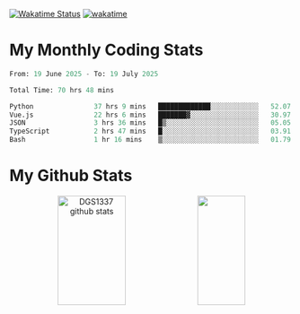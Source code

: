 [![Wakatime Status](https://github.com/noopurphalak/noopurphalak/workflows/wakatime-status-update/badge.svg)](https://github.com/noopurphalak/noopurphalak/actions/workflows/main.yml)
[![wakatime](https://wakatime.com/badge/user/80ace140-ef40-4fdd-b8ed-f3be3d2e1aea.svg)](https://wakatime.com/@80ace140-ef40-4fdd-b8ed-f3be3d2e1aea)

# My Monthly Coding Stats

<!--START_SECTION:waka-->

```python
From: 19 June 2025 - To: 19 July 2025

Total Time: 70 hrs 48 mins

Python               37 hrs 9 mins   █████████████░░░░░░░░░░░░   52.07 %
Vue.js               22 hrs 6 mins   ███████▓░░░░░░░░░░░░░░░░░   30.97 %
JSON                 3 hrs 36 mins   █▒░░░░░░░░░░░░░░░░░░░░░░░   05.05 %
TypeScript           2 hrs 47 mins   █░░░░░░░░░░░░░░░░░░░░░░░░   03.91 %
Bash                 1 hr 16 mins    ▒░░░░░░░░░░░░░░░░░░░░░░░░   01.79 %
```

<!--END_SECTION:waka-->

# My Github Stats
<div style="text-align: center;">
  <img width="49%" height="195px" src="https://github-readme-stats-sigma-five.vercel.app/api?username=noopurphalak&show_icons=true&count_private=true&hide_border=true&title_color=00FFFF&icon_color=00FFFF&text_color=00FFFF&bg_color=0d1117" alt="DGS1337 github stats" />
  <img width="41%" height="195px" src="https://github-readme-stats-sigma-five.vercel.app/api/top-langs/?username=noopurphalak&layout=compact&hide_border=true&title_color=00FFFF&text_color=00FFFF&bg_color=0d1117" />
</div>
